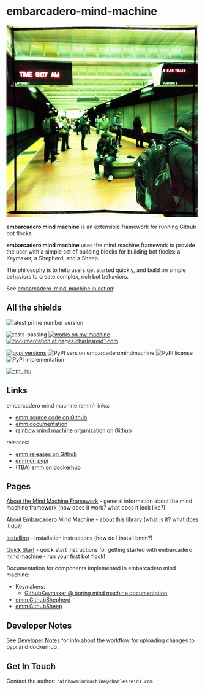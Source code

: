 # embarcadero-mind-machine

![subway](img/tiny1.jpg)

**embarcadero mind machine** is an extensible framework for running Github bot
flocks.

**embarcadero mind machine** uses the mind machine framework to provide the user
with a simple set of building blocks for building bot flocks: a Keymaker, a
Shepherd, and a Sheep.

The philosophy is to help users get started quickly, and build on simple
behaviors to create complex, rich bot behaviors.

See [embarcadero-mind-machine in action](https://github.com/rainbow-mind-machine/embarcadero-mind-machine/issues/1)!


## All the shields

![latest prime number version](https://img.shields.io/badge/latest--prime--number--version-5-blue.svg)

![tests-passing](https://img.shields.io/badge/tests-passing-green.svg)
[![works on my machine](https://img.shields.io/badge/works-on_my_machine-blue.svg)](https://img.shields.io/badge/works-on_my_machine-green.svg)
[![documentation at pages.charlesreid1.com](https://img.shields.io/website-up-down-green-red/https/pages.charlesreid1.com.svg)](https://pages.charlesreid1.com/embarcadero-mind-machine)

[![pypi versions](https://img.shields.io/pypi/pyversions/embarcaderomindmachine.svg)](https://pypi.python.org/pypi/embarcaderomindmachine/)
![PyPI version embarcaderomindmachine](https://badge.fury.io/py/embarcaderomindmachine.svg)
![PyPI license](https://img.shields.io/pypi/l/embarcaderomindmachine.svg)
![PyPI implementation](https://img.shields.io/pypi/implementation/embarcaderomindmachine.svg)

[![cthulhu](https://img.shields.io/badge/Ph'nglui%20mglw'nafh%20Cthulhu%20R'lyeh%20wgah'nagl%20fhtagn-m'latgh%20gnaiih%20Nyarlathotep%20geb%20Tsathoggua%20bug-blue.svg)](http://www.hplovecraft.com/writings/texts/fiction/cc.aspx)


## Links

embarcadero mind machine (emm) links:

* [emm source code on Github](https://github.com/rainbow-mind-machine/embarcadero-mind-machine)
* [emm documentation](https://pages.charlesreid1.com/embarcadero-mind-machine)
* [rainbow mind machine organization on Github](https://github.com/rainbow-mind-machine)

releases:

* [emm releases on Github](https://github.com/rainbow-mind-machine/embarcadero-mind-machine/releases)
* [emm on pypi](https://pypi.org/project/embarcaderomindmachine/)
* (TBA) [emm on dockerhub](https://hub.docker.com/r/rainbowmindmachine/embarcaderomindmachine/)


## Pages

[About the Mind Machine Framework](mind-machine-docs/about.md) - general
information about the mind machine framework (how does it work? what does it
look like?)

[About Embarcadero Mind Machine](about.md) - about this library 
(what is it? what does it do?)

[Installing](installing.md) - installation instructions (how do I install bmm?)

[Quick Start](quickstart.md) - quick start instructions for getting started
with embarcadero mind machine - run your first bot flock!

Documentation for components implemented in embarcadero mind machine:

* Keymakers:
    * [GithubKeymaker @ boring mind machine documentation](https://pages.charlesreid1.com/boring-mind-machine/bmm_keymaker_github/)
* [emm.GithubShepherd](emm_shepherd.md)
* [emm.GithubSheep](emm_sheep.md)


## Developer Notes

See [Developer Notes](mind-machine-docs/dev.md) for info about the 
workflow for uploading changes to pypi and dockerhub.


## Get In Touch

Contact the author: `rainbowmindmachine@charlesreid1.com`



